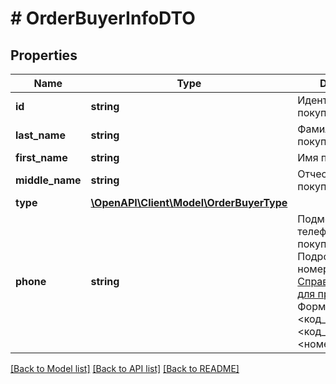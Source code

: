 # # OrderBuyerInfoDTO

## Properties

Name | Type | Description | Notes
------------ | ------------- | ------------- | -------------
**id** | **string** | Идентификатор покупателя. | [optional]
**last_name** | **string** | Фамилия покупателя. | [optional]
**first_name** | **string** | Имя покупателя. | [optional]
**middle_name** | **string** | Отчество покупателя. | [optional]
**type** | [**\OpenAPI\Client\Model\OrderBuyerType**](OrderBuyerType.md) |  | [optional]
**phone** | **string** | Подменный номер телефона покупателя. Подробнее о таких номерах читайте [в Справке Маркета для продавцов](https://yandex.ru/support2/marketplace/ru/orders/dbs/call#fake-number).  Формат номера: &#x60;+&lt;код_страны&gt;&lt;код_региона&gt;&lt;номер_телефона&gt;&#x60;. | [optional]

[[Back to Model list]](../../README.md#models) [[Back to API list]](../../README.md#endpoints) [[Back to README]](../../README.md)
